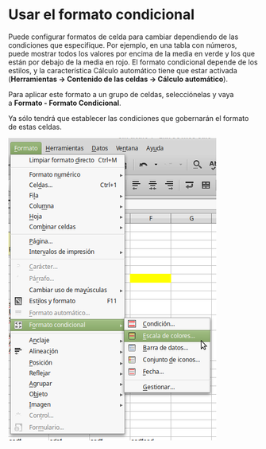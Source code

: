 
# Usar el formato condicional

Puede configurar formatos de celda para cambiar dependiendo de las condiciones que especifique. Por ejemplo, en una tabla con números, puede mostrar todos los valores por encima de la media en verde y los que están por debajo de la media en rojo. El formato condicional depende de los estilos, y la característica Cálculo automático tiene que estar activada (**Herramientas **→** Contenido de las celdas **→** Cálculo automático**).

Para aplicar este formato a un grupo de celdas, selecciónelas y vaya a **Formato - Formato Condicional**.

Ya sólo tendrá que establecer las condiciones que gobernarán el formato de estas celdas.

![](https://raw.githubusercontent.com/catedu/libreOffice-la-suite-ofimatica-libre/master/img/Seleccion_313.png)
